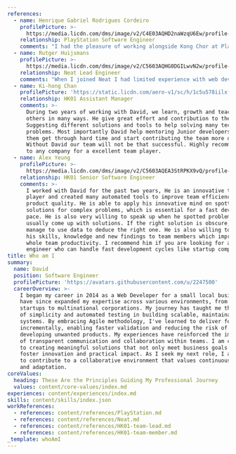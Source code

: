 ```yaml
---
references:
  - name: Henrique Gabriel Rodrigues Cordeiro
    profilePicture: >-
      https://media.licdn.com/dms/image/v2/C4E03AQHD2naWzqU6Ew/profile-displayphoto-shrink_100_100/profile-displayphoto-shrink_100_100/0/1653468506377?e=1740009600&v=beta&t=dQiD6aCdT0aSzfaZO9o62hcdPLwtzyOPo7oz9yj3UoE
    relationship: PlayStation Software Engineer
    comments: "I had the pleasure of working alongside Kong Chor at PlayStation, and I can con\0dently say that he is one of the most talented and dependable professionals I’ve had the privilege to collaborate with. Kong brings an exceptional combination of technical expertise, problem-solving skills, and a team-\0rst attitude to everything he does. His pro\0ciency in JS/TS stacks and his ability to quickly grasp the nuances of complex systems made him an indispensable asset to our team. Beyond his technical skills, Kong stands out for his collaborative and supportive nature. He’s always willing to lend a hand, share insights, or help other team members. I highly recommend Kong to any team or organization looking for a skilled and dedicated software engineer. He will undoubtedly make a lasting impact wherever he goes."
  - name: Rutger Huijsmans
    profilePicture: >-
      https://media.licdn.com/dms/image/v2/C5603AQHG0DGILwvN2w/profile-displayphoto-shrink_100_100/profile-displayphoto-shrink_100_100/0/1635254895654?e=1740009600&v=beta&t=qbnSH9amhvJLrwWK_A8vj5MLZr10uHGZCJ4fPU5pd6g
    relationship: Neat Lead Engineer
    comments: "When I joined Neat I had limited experience with web development and JavaScript. Luckily, I had Chor on my team! Chor is extremely experienced in JS development and he's a very patient person. Despite the pandemic he made the effort to commute to o\0ce everyday to teach me the ins and outs of Neat's system face to face. He truly enabled the team to excel technically. He inspired us to use the best technologies for the job and explained them when needed. I hope to work together with Chor again in the future."
  - name: Ki-hong Chan
    profilePicture: 'https://static.licdn.com/aero-v1/sc/h/1c5u578iilxfi4m4dvc4q810q'
    relationship: HK01 Assistant Manager
    comments: >-
      During two years of working with David, we learn, growth and teaching each
      others in many ways. He give great effort and contribution to the team.
      Suggesting different solutions and tools to help solving many technical
      problems. Most importantly David help mentoring Junior developers. To help
      them get through hard time and start contributing the team more quickly.
      Without David our team will not be that successful. Highly recommend him
      to any company for a excellent team player.
  - name: Alex Yeung
    profilePicture: >-
      https://media.licdn.com/dms/image/v2/C5603AQEA3StRPKX9vQ/profile-displayphoto-shrink_100_100/profile-displayphoto-shrink_100_100/0/1636115228873?e=1741219200&v=beta&t=EbPfh0smErG-ib-tL4fHcuB8p_fBOgsMv0dKL7MoeW8
    relationship: HK01 Senior Software Engineer
    comments: >-
      I worked with David for the past two years, He is an innovative team
      player and created many automated tools to improve team efficiency and
      product quality. He is able to apply his innovative mind on spotting quick
      solutions for complex problems, which is essential for a fast development
      pace. He is also very willing to speak up when he spotted problems and
      usually come up with solutions. If the right solution is obscure, he could
      manage to use data to deduce the right one. He is also willing to share
      his skills, knowledge and new findings to team members which improve the
      whole team productivity. I recommend him if you are looking for an
      engineer who can handle fast development cycles like startup company.
title: Who am I
summary:
  name: David
  position: Software Engineer
  profilePicture: 'https://avatars.githubusercontent.com/u/2247500'
  careerOverview: >-
    I began my career in 2014 as a Web Developer for a small local business and
    have since expanded my expertise across various environments, from tech
    startups to multinational corporations. My journey has taught me the value
    of simplicity and automated testing in building scalable, maintainable
    systems. By embracing Agile methodology, I've learned to deliver features
    incrementally, enabling faster validation and reducing the risk of
    developing unwanted products. My experiences have reinforced the importance
    of transparent communication and collaboration within teams. I am committed
    to creating meaningful solutions that not only meet business goals but also
    foster innovation and practical impact. As I seek my next role, I am excited
    to contribute to a collaborative environment that values continuous growth
    and adaptation.
coreValues:
  heading: These Are the Principles Guiding My Professional Journey
  values: content/core-values/index.md
experiences: content/experiences/index.md
skills: content/skills/index.json
workReferences:
  - references: content/references/PlayStation.md
  - references: content/references/Neat.md
  - references: content/references/HK01-team-lead.md
  - references: content/references/HK01-team-member.md
_template: whoAmI
---
```



